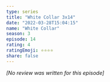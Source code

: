 ```yaml
---
type: series
title: "White Collar 3x14"
date: "2022-03-28T15:04:15"
name: "White Collar"
season: 3
episode: 14
rating: 4
ratingEmoji: ⭐️⭐️⭐️⭐️
share: false
---
```


*[No review was written for this episode]*

